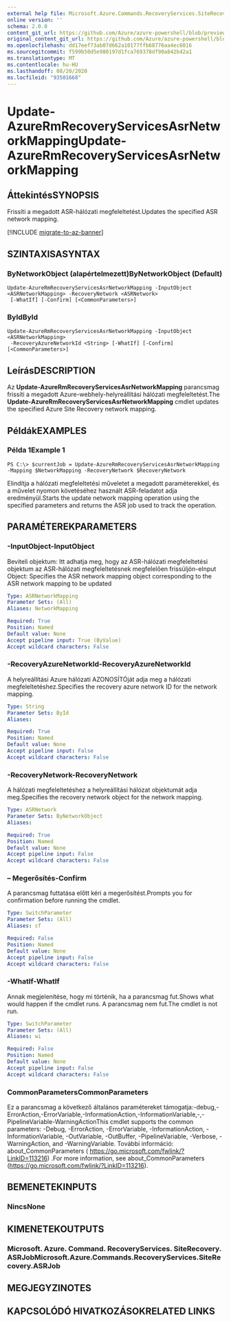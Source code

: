 ```yaml
---
external help file: Microsoft.Azure.Commands.RecoveryServices.SiteRecovery.dll-Help.xml
online version: ''
schema: 2.0.0
content_git_url: https://github.com/Azure/azure-powershell/blob/preview/src/ResourceManager/RecoveryServices.SiteRecovery/Commands.RecoveryServices.SiteRecovery/help/Update-AzureRmRecoveryServicesAsrNetworkMapping.md
original_content_git_url: https://github.com/Azure/azure-powershell/blob/preview/src/ResourceManager/RecoveryServices.SiteRecovery/Commands.RecoveryServices.SiteRecovery/help/Update-AzureRmRecoveryServicesAsrNetworkMapping.md
ms.openlocfilehash: dd17eef73ab07d662a10177ffb68776aa4ec6016
ms.sourcegitcommit: f599b50d5e980197d1fca769378df90a842b42a1
ms.translationtype: MT
ms.contentlocale: hu-HU
ms.lasthandoff: 08/20/2020
ms.locfileid: "93501668"
---
```

# <span data-ttu-id="d0146-101">Update-AzureRmRecoveryServicesAsrNetworkMapping</span><span class="sxs-lookup"><span data-stu-id="d0146-101">Update-AzureRmRecoveryServicesAsrNetworkMapping</span></span>

## <span data-ttu-id="d0146-102">Áttekintés</span><span class="sxs-lookup"><span data-stu-id="d0146-102">SYNOPSIS</span></span>
<span data-ttu-id="d0146-103">Frissíti a megadott ASR-hálózati megfeleltetést.</span><span class="sxs-lookup"><span data-stu-id="d0146-103">Updates the specified ASR network mapping.</span></span>

[!INCLUDE [migrate-to-az-banner](../../includes/migrate-to-az-banner.md)]

## <span data-ttu-id="d0146-104">SZINTAXISA</span><span class="sxs-lookup"><span data-stu-id="d0146-104">SYNTAX</span></span>

### <span data-ttu-id="d0146-105">ByNetworkObject (alapértelmezett)</span><span class="sxs-lookup"><span data-stu-id="d0146-105">ByNetworkObject (Default)</span></span>
```
Update-AzureRmRecoveryServicesAsrNetworkMapping -InputObject <ASRNetworkMapping> -RecoveryNetwork <ASRNetwork>
 [-WhatIf] [-Confirm] [<CommonParameters>]
```

### <span data-ttu-id="d0146-106">ById</span><span class="sxs-lookup"><span data-stu-id="d0146-106">ById</span></span>
```
Update-AzureRmRecoveryServicesAsrNetworkMapping -InputObject <ASRNetworkMapping>
 -RecoveryAzureNetworkId <String> [-WhatIf] [-Confirm] [<CommonParameters>]
```

## <span data-ttu-id="d0146-107">Leírás</span><span class="sxs-lookup"><span data-stu-id="d0146-107">DESCRIPTION</span></span>
<span data-ttu-id="d0146-108">Az **Update-AzureRmRecoveryServicesAsrNetworkMapping** parancsmag frissíti a megadott Azure-webhely-helyreállítási hálózati megfeleltetést.</span><span class="sxs-lookup"><span data-stu-id="d0146-108">The **Update-AzureRmRecoveryServicesAsrNetworkMapping** cmdlet updates the specified Azure Site Recovery network mapping.</span></span>

## <span data-ttu-id="d0146-109">Példák</span><span class="sxs-lookup"><span data-stu-id="d0146-109">EXAMPLES</span></span>

### <span data-ttu-id="d0146-110">Példa 1</span><span class="sxs-lookup"><span data-stu-id="d0146-110">Example 1</span></span>
```
PS C:\> $currentJob = Update-AzureRmRecoveryServicesAsrNetworkMapping -Mapping $NetworkMapping -RecoveryNetwork $RecoveryNetwork
```

<span data-ttu-id="d0146-111">Elindítja a hálózati megfeleltetési műveletet a megadott paraméterekkel, és a művelet nyomon követéséhez használt ASR-feladatot adja eredményül.</span><span class="sxs-lookup"><span data-stu-id="d0146-111">Starts the update network mapping operation using the specified parameters and returns the ASR job used to track the operation.</span></span>

## <span data-ttu-id="d0146-112">PARAMÉTEREK</span><span class="sxs-lookup"><span data-stu-id="d0146-112">PARAMETERS</span></span>

### <span data-ttu-id="d0146-113">-InputObject</span><span class="sxs-lookup"><span data-stu-id="d0146-113">-InputObject</span></span>
<span data-ttu-id="d0146-114">Beviteli objektum: Itt adhatja meg, hogy az ASR-hálózati megfeleltetési objektum az ASR-hálózati megfeleltetésnek megfelelően frissüljön-e</span><span class="sxs-lookup"><span data-stu-id="d0146-114">Input Object: Specifies the ASR network mapping object corresponding to the ASR network mapping to be updated</span></span> 

```yaml
Type: ASRNetworkMapping
Parameter Sets: (All)
Aliases: NetworkMapping

Required: True
Position: Named
Default value: None
Accept pipeline input: True (ByValue)
Accept wildcard characters: False
```

### <span data-ttu-id="d0146-115">-RecoveryAzureNetworkId</span><span class="sxs-lookup"><span data-stu-id="d0146-115">-RecoveryAzureNetworkId</span></span>
<span data-ttu-id="d0146-116">A helyreállítási Azure hálózati AZONOSÍTÓját adja meg a hálózati megfeleltetéshez.</span><span class="sxs-lookup"><span data-stu-id="d0146-116">Specifies the recovery azure network ID for the network mapping.</span></span>

```yaml
Type: String
Parameter Sets: ById
Aliases: 

Required: True
Position: Named
Default value: None
Accept pipeline input: False
Accept wildcard characters: False
```

### <span data-ttu-id="d0146-117">-RecoveryNetwork</span><span class="sxs-lookup"><span data-stu-id="d0146-117">-RecoveryNetwork</span></span>
<span data-ttu-id="d0146-118">A hálózati megfeleltetéshez a helyreállítási hálózat objektumát adja meg.</span><span class="sxs-lookup"><span data-stu-id="d0146-118">Specifies the recovery network object for the network mapping.</span></span>

```yaml
Type: ASRNetwork
Parameter Sets: ByNetworkObject
Aliases: 

Required: True
Position: Named
Default value: None
Accept pipeline input: False
Accept wildcard characters: False
```

### <span data-ttu-id="d0146-119">– Megerősítés</span><span class="sxs-lookup"><span data-stu-id="d0146-119">-Confirm</span></span>
<span data-ttu-id="d0146-120">A parancsmag futtatása előtt kéri a megerősítést.</span><span class="sxs-lookup"><span data-stu-id="d0146-120">Prompts you for confirmation before running the cmdlet.</span></span>

```yaml
Type: SwitchParameter
Parameter Sets: (All)
Aliases: cf

Required: False
Position: Named
Default value: None
Accept pipeline input: False
Accept wildcard characters: False
```

### <span data-ttu-id="d0146-121">-WhatIf</span><span class="sxs-lookup"><span data-stu-id="d0146-121">-WhatIf</span></span>
<span data-ttu-id="d0146-122">Annak megjelenítése, hogy mi történik, ha a parancsmag fut.</span><span class="sxs-lookup"><span data-stu-id="d0146-122">Shows what would happen if the cmdlet runs.</span></span> <span data-ttu-id="d0146-123">A parancsmag nem fut.</span><span class="sxs-lookup"><span data-stu-id="d0146-123">The cmdlet is not run.</span></span>

```yaml
Type: SwitchParameter
Parameter Sets: (All)
Aliases: wi

Required: False
Position: Named
Default value: None
Accept pipeline input: False
Accept wildcard characters: False
```

### <span data-ttu-id="d0146-124">CommonParameters</span><span class="sxs-lookup"><span data-stu-id="d0146-124">CommonParameters</span></span>
<span data-ttu-id="d0146-125">Ez a parancsmag a következő általános paramétereket támogatja:-debug,-ErrorAction,-ErrorVariable,-InformationAction,-InformationVariable,-,-PipelineVariable-WarningAction</span><span class="sxs-lookup"><span data-stu-id="d0146-125">This cmdlet supports the common parameters: -Debug, -ErrorAction, -ErrorVariable, -InformationAction, -InformationVariable, -OutVariable, -OutBuffer, -PipelineVariable, -Verbose, -WarningAction, and -WarningVariable.</span></span> <span data-ttu-id="d0146-126">További információ: about_CommonParameters ( https://go.microsoft.com/fwlink/?LinkID=113216) .</span><span class="sxs-lookup"><span data-stu-id="d0146-126">For more information, see about_CommonParameters (https://go.microsoft.com/fwlink/?LinkID=113216).</span></span>

## <span data-ttu-id="d0146-127">BEMENETEK</span><span class="sxs-lookup"><span data-stu-id="d0146-127">INPUTS</span></span>

### <span data-ttu-id="d0146-128">Nincs</span><span class="sxs-lookup"><span data-stu-id="d0146-128">None</span></span>

## <span data-ttu-id="d0146-129">KIMENETEK</span><span class="sxs-lookup"><span data-stu-id="d0146-129">OUTPUTS</span></span>

### <span data-ttu-id="d0146-130">Microsoft. Azure. Command. RecoveryServices. SiteRecovery. ASRJob</span><span class="sxs-lookup"><span data-stu-id="d0146-130">Microsoft.Azure.Commands.RecoveryServices.SiteRecovery.ASRJob</span></span>

## <span data-ttu-id="d0146-131">MEGJEGYZI</span><span class="sxs-lookup"><span data-stu-id="d0146-131">NOTES</span></span>

## <span data-ttu-id="d0146-132">KAPCSOLÓDÓ HIVATKOZÁSOK</span><span class="sxs-lookup"><span data-stu-id="d0146-132">RELATED LINKS</span></span>

